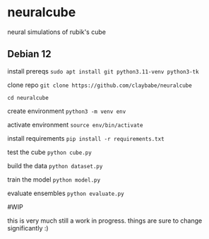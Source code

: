 # neuralcube

neural simulations of rubik's cube

## Debian 12
install prereqs `sudo apt install git python3.11-venv python3-tk`

clone repo `git clone https://github.com/claybabe/neuralcube`

`cd neuralcube`

create environment `python3 -m venv env`

activate environment `source env/bin/activate`

install requirements `pip install -r requirements.txt`

test the cube `python cube.py`

build the data `python dataset.py`

train the model `python model.py`

evaluate ensembles `python evaluate.py`

#WIP

this is very much still a work in progress.
things are sure to change significantly :)
